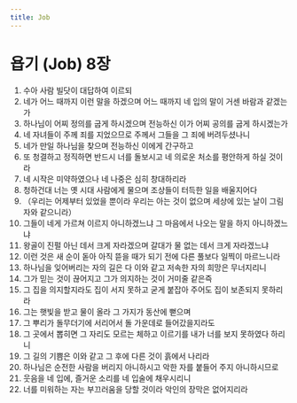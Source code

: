 ```yaml
---
title: Job
---
```


# 욥기 (Job) 8장
1. 수아 사람 빌닷이 대답하여 이르되
1. 네가 어느 때까지 이런 말을 하겠으며 어느 때까지 네 입의 말이 거센 바람과 같겠는가
1. 하나님이 어찌 정의를 굽게 하시겠으며 전능하신 이가 어찌 공의를 굽게 하시겠는가
1. 네 자녀들이 주께 죄를 지었으므로 주께서 그들을 그 죄에 버려두셨나니
1. 네가 만일 하나님을 찾으며 전능하신 이에게 간구하고
1. 또 청결하고 정직하면 반드시 너를 돌보시고 네 의로운 처소를 평안하게 하실 것이라
1. 네 시작은 미약하였으나 네 나중은 심히 창대하리라
1. 청하건대 너는 옛 시대 사람에게 물으며 조상들이 터득한 일을 배울지어다
1. （우리는 어제부터 있었을 뿐이라 우리는 아는 것이 없으며 세상에 있는 날이 그림자와 같으니라）
1. 그들이 네게 가르쳐 이르지 아니하겠느냐 그 마음에서 나오는 말을 하지 아니하겠느냐
1. 왕골이 진펄 아닌 데서 크게 자라겠으며 갈대가 물 없는 데서 크게 자라겠느냐
1. 이런 것은 새 순이 돋아 아직 뜯을 때가 되기 전에 다른 풀보다 일찍이 마르느니라
1. 하나님을 잊어버리는 자의 길은 다 이와 같고 저속한 자의 희망은 무너지리니
1. 그가 믿는 것이 끊어지고 그가 의지하는 것이 거미줄 같은즉
1. 그 집을 의지할지라도 집이 서지 못하고 굳게 붙잡아 주어도 집이 보존되지 못하리라
1. 그는 햇빛을 받고 물이 올라 그 가지가 동산에 뻗으며
1. 그 뿌리가 돌무더기에 서리어서 돌 가운데로 들어갔을지라도
1. 그 곳에서 뽑히면 그 자리도 모르는 체하고 이르기를 내가 너를 보지 못하였다 하리니
1. 그 길의 기쁨은 이와 같고 그 후에 다른 것이 흙에서 나리라
1. 하나님은 순전한 사람을 버리지 아니하시고 악한 자를 붙들어 주지 아니하시므로
1. 웃음을 네 입에, 즐거운 소리를 네 입술에 채우시리니
1. 너를 미워하는 자는 부끄러움을 당할 것이라 악인의 장막은 없어지리라
